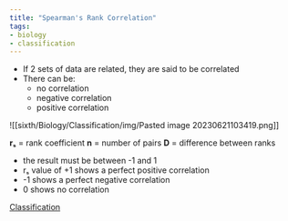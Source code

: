 ```yaml
---
title: "Spearman's Rank Correlation"
tags:
- biology
- classification
---
```


- If 2 sets of data are related, they are said to be correlated
- There can be:
	- no correlation
	- negative correlation
	- positive correlation

![[sixth/Biology/Classification/img/Pasted image 20230621103419.png]]

**rₛ** = rank coefficient
**n** = number of pairs
**D** =  difference between ranks

- the result must be between -1 and 1
- rₛ value of +1 shows a perfect positive correlation
- -1 shows a perfect negative correlation
- 0 shows no correlation



[Classification](sixth/Biology/Classification/Classification)